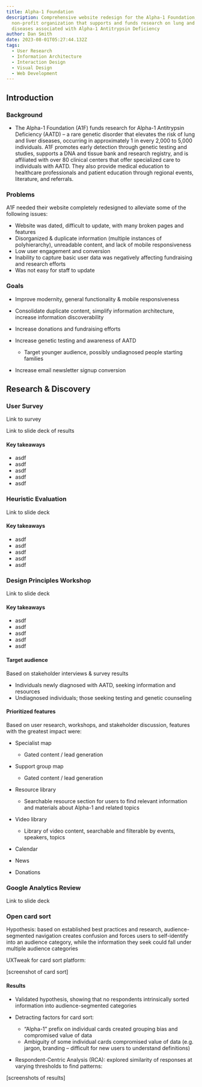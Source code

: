 ```yaml
---
title: Alpha-1 Foundation
description: Comprehensive website redesign for the Alpha-1 Foundation, a
  non-profit organization that supports and funds research on lung and liver
  diseases associated with Alpha-1 Antitrypsin Deficiency
author: Dan Smith
date: 2023-08-01T05:27:44.132Z
tags:
  - User Research
  - Information Architecture
  - Interaction Design
  - Visual Design
  - Web Development
---
```

## Introduction

### Background

* The Alpha-1 Foundation (A1F) funds research for Alpha-1 Antitrypsin Deficiency (AATD) – a rare genetic disorder that elevates the risk of lung and liver diseases, occurring in approximately 1 in every 2,000 to 5,000 individuals. A1F promotes early detection through genetic testing and studies, supports a DNA and tissue bank and research registry, and is affiliated with over 80 clinical centers that offer specialized care to individuals with AATD. They also provide medical education to healthcare professionals and patient education through regional events, literature, and referrals.

### Problems

A1F needed their website completely redesigned to alleviate some of the following issues:

* Website was dated, difficult to update, with many broken pages and features
* Disorganized & duplicate information (multiple instances of polyhierarchy), unreadable content, and lack of mobile responsiveness
* Low user engagement and conversion
* Inability to capture basic user data was negatively affecting fundraising and research efforts
* Was not easy for staff to update

### Goals

* Improve modernity, general functionality & mobile responsiveness
* Consolidate duplicate content, simplify information architecture, increase information discoverability
* Increase donations and fundraising efforts
* Increase genetic testing and awareness of AATD

  * Target younger audience, possibly undiagnosed people starting families
* Increase email newsletter signup conversion

## Research & Discovery

### User Survey

Link to survey

Link to slide deck of results

#### Key takeaways

* asdf
* asdf
* asdf
* asdf
* asdf

### Heuristic Evaluation

Link to slide deck

#### Key takeaways

* asdf
* asdf
* asdf
* asdf
* asdf

### Design Principles Workshop

Link to slide deck

#### Key takeaways

* asdf
* asdf
* asdf
* asdf
* asdf

#### Target audience

Based on stakeholder interviews & survey results

* Individuals newly diagnosed with AATD, seeking information and resources
* Undiagnosed individuals; those seeking testing and genetic counseling

#### Prioritized features

Based on user research, workshops, and stakeholder discussion, features with the greatest impact were:

* Specialist map

  * Gated content / lead generation
* Support group map

  * Gated content / lead generation
* Resource library

  * Searchable resource section for users to find relevant information and materials about Alpha-1 and related topics
* Video library

  * Library of video content, searchable and filterable by events, speakers, topics
* Calendar
* News
* Donations

### Google Analytics Review

Link to slide deck

### Open card sort

Hypothesis: based on established best practices and research, audience-segmented navigation creates confusion and forces users to self-identify into an audience category, while the information they seek could fall under multiple audience categories

UXTweak for card sort platform:

\[screenshot of card sort]

#### Results

* Validated hypothesis, showing that no respondents intrinsically sorted information into audience-segmented categories
* Detracting factors for card sort:

  * “Alpha-1” prefix on individual cards created grouping bias and compromised value of data
  * Ambiguity of some individual cards compromised value of data (e.g. jargon, branding – difficult for new users to understand definitions)
* Respondent-Centric Analysis (RCA): explored similarity of responses at varying thresholds to find patterns:

\[screenshots of results]